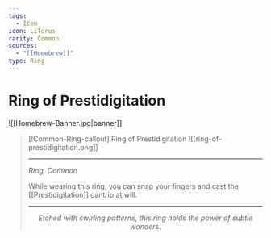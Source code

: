 ```yaml
---
tags:
  - Item
icon: LiTorus
rarity: Common
sources:
  - "[[Homebrew]]"
type: Ring
---
```


# Ring of Prestidigitation

![[Homebrew-Banner.jpg|banner]]
>[!Common-Ring-callout] Ring of Prestidigitation
> ![[ring-of-prestidigitation.png]]
>
>---
>*Ring, Common*
>
>While wearing this ring, you can snap your fingers and cast the [[Prestidigitation]] cantrip at will.
>
>---
><p style="text-align:center;"><i>Etched with swirling patterns, this ring holds the power of subtle wonders.</i></p>
